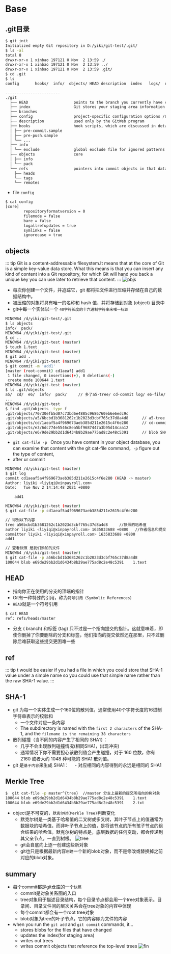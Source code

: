 # Base


## .git目录
``` bash
$ git init
Initialized empty Git repository in D:/yiki/git-test/.git/
$ ls -al
total 8
drwxr-xr-x 1 xinbao 197121 0 Nov  2 13:59 ./
drwxr-xr-x 1 xinbao 197121 0 Nov  2 13:59 ../
drwxr-xr-x 1 xinbao 197121 0 Nov  2 13:59 .git/
$ cd .git
$ ls
config       hooks/  info/  objects/ HEAD description  index   logs/  refs/

------------------------
./git
  ├── HEAD                    points to the branch you currently have checked out
  ├── index                   Git stores your staging area information
  ├── branches
  ├── config                  project-specific configuration options /邮箱/用户名 --- git cofig...
  ├── description             used only by the GitWeb program
  ├── hooks                   hook scripts, which are discussed in detail in Git Hooks. --- pre-push
  │ ├── pre-commit.sample
  │ ├── pre-push.sample
  │ └── ...
  ├── info                    
  │ └── exclude               global exclude file for ignored patterns --- .gitignore
  ├── objects                 core 
  │ ├── info
  │ └── pack
  └── refs                    pointers into commit objects in that data (branches, tags, remotes and more)
    ├── heads             
    └── tags
    └── remotes
```
- file `config`
``` bash
$ cat config
[core]
        repositoryformatversion = 0
        filemode = false
        bare = false
        logallrefupdates = true
        symlinks = false
        ignorecase = true
```

## objects
::: tip
Git is a content-addressable filesystem.It means that at the core of Git is a simple key-value data store. What this means is that you can insert any kind of content into a Git repository, for which Git will hand you back a unique key you can use later to retrieve that content.
:::
![objs](./imgs/07.png)
- 每次你创建一个文件，并追踪它，git 都将把文件进行压缩并存储在自己的数据结构中。
- 被压缩的对象将具有唯一的名称和 hash 值，并将存储到对象 (object) 目录中
- git中每一个实体以一个 `40字符长度的十六进制字符串来唯一标识`
``` bash
MINGW64 /d/yiki/git-test/.git 
$ ls objects
info/  pack/
MINGW64 /d/yiki/git-test/.git 
$ cd ..
MINGW64 /d/yiki/git-test (master)
$ touch 1.text
MINGW64 /d/yiki/git-test (master)
$ git add .
MINGW64 /d/yiki/git-test (master)
$ git commit -m 'add1'
[master (root-commit) cd1aeaf] add1
 1 file changed, 0 insertions(+), 0 deletions(-)
 create mode 100644 1.text
MINGW64 /d/yiki/git-test (master)
$ ls .git/objects
a5/  cd/  e6/  info/  pack/     // 多了a5-tree/ cd-commit log/ e6-file/
...
MINGW64 /d/yiki/git-test
$ find .git/objects -type f
.git/objects/70/30efb5d07c73bd6e4885c9686760eb6e6edc9c
.git/objects/a5/6bcbd1b3681262c1b2023d3cbf765c37d8a4d8      // a5-tree
.git/objects/cd/1aeaf5a4f969673aeb385d211e2615c4f6e280      // cd-commit log
.git/objects/e3/6dc774e5546c8ea5bf9687447a3b95d14caa12
.git/objects/e6/9de29bb2d1d6434b8b29ae775ad8c2e48c5391      // blob SHA1

```
- `git cat-file -p ` Once you have content in your object database, you can examine that content with the git cat-file command，` -p ` figure out the type of content,
- after ur commit
``` bash
MINGW64 /d/yiki/git-test (master)
$ git log
commit cd1aeaf5a4f969673aeb385d211e2615c4f6e280 (HEAD -> master)
Author: liyiki <liyiqi@xinpayroll.com>
Date:   Tue Nov 2 14:14:48 2021 +0800

    add1

MINGW64 /d/yiki/git-test (master)
$ git cat-file -p cd1aeaf5a4f969673aeb385d211e2615c4f6e280

// 得到以下内容
tree a56bcbd1b3681262c1b2023d3cbf765c37d8a4d8     //快照的哈希值
author liyiki <liyiqi@xinpayroll.com> 1635833688 +0800   //作者信息和提交的注释
committer liyiki <liyiqi@xinpayroll.com> 1635833688 +0800
add1

// 查看快照 是我们添加的文件
MINGW64 /d/yiki/git-test (master)
$ git cat-file -p a56bcbd1b3681262c1b2023d3cbf765c37d8a4d8
100644 blob e69de29bb2d1d6434b8b29ae775ad8c2e48c5391    1.text

```
## HEAD
- 指向你正在使用的分支的顶端的指针
- Git有一种特殊的引用，称为`符号引用（Symbolic References）`
- `HEAD`就是一个符号引用
``` bash
$ cat HEAD
ref: refs/heads/master
```
- 分支 ( branch) 和标签 (tag) 只不过是一个指向提交的指针。这就意味着，即使你删掉了你要删除的分支和标签，他们指向的提交依然还在那里，只不过删除后难获取这些提交更困难一些

## ref
::: tip
t would be easier if you had a file in which you could store that SHA-1 value under a simple name so you could use that simple name rather than the raw SHA-1 value.
::: 

## SHA-1
- git 为每一个实体生成一个160位的散列值，通常使用40个字符长度的16进制字符串表示的校验和
  - 一个文件对应一条内容
  - The subdirectory is named with the `first 2 characters` of the SHA-1, and the `filename is the remaining 38 characters`
- 散列碰撞（当不同的内容产生了相同的 SHA1）：
  - 几乎不会出现散列碰撞情况(相同SHA1，出现冲突)
  - 通常情况下你不需要担心该散列值会产生碰撞，对于 160 位数，你有 2160 或者大约 1048 种可能的 SHA1 散列值。
- git 是`基于内容`来生成 SHA1：
　- 对应相同的内容得到的永远是相同的 SHA1

## Merkle Tree
``` bash
$  git cat-file -p master^{tree}  //master 分支上最新的提交所指向的树对象
100644 blob e69de29bb2d1d6434b8b29ae775ad8c2e48c5391    1.text
100644 blob e69de29bb2d1d6434b8b29ae775ad8c2e48c5391    2.txt
```
- object是不可变的，`默克尔树(Merkle Tree)`判断变化
  - 默克尔树是一类基于哈希值的二叉树或多叉树，其叶子节点上的值通常为数据块的哈希值，而非叶子节点上的值，是将该节点的所有孩子节点的组合结果的哈希值。默克尔树的特点是，底层数据的任何变动，都会传递到其父亲节点，一直到树根。
  ![tree](./imgs/tree.png)
  - git会自底向上逐一创建这些新对象
  - git也只是根据最新内容`创建`一个新的blob对象，而不是修改或替换掉之前对应的blob对象。

## summary

- 每个commit都是git仓库的一个`快照`
  - commit是对象关系图的入口
  - tree对象用于描述目录结构，每个目录节点都会用一个tree对象表示。目录间、目录文件间的层次关系会在tree对象的内容中体现
  - 每个commit都会有一个root tree对象
  - blob对象为tree的叶子节点，它的内容即为文件的内容
- when you run the `git add` and `git commit` commands, it...
  - stores blobs for the files that have changed
  - updates the index(for staging area)
  - writes out trees
  - writes commit objects that reference the top-level trees
![fin](./imgs/fin.png)